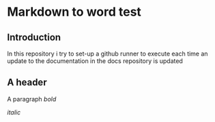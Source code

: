 # Markdown to word test
## Introduction
In this repository i try to set-up a github runner to execute each time an update to the documentation in the docs repository is updated
## A header
A paragraph
*bold*

_italic_